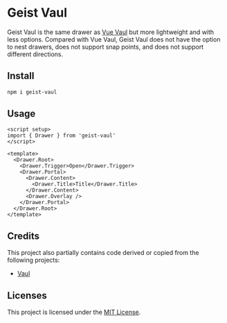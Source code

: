 # Geist Vaul

Geist Vaul is the same drawer as [Vue Vaul](https://www.npmjs.com/package/vue-vaul) but more lightweight and with less options. Compared with Vue Vaul, Geist Vaul does not have the option to nest drawers, does not support snap points, and does not support different directions.

## Install

```bash
npm i geist-vaul
```

## Usage

```vue
<script setup>
import { Drawer } from 'geist-vaul'
</script>

<template>
  <Drawer.Root>
    <Drawer.Trigger>Open</Drawer.Trigger>
    <Drawer.Portal>
      <Drawer.Content>
        <Drawer.Title>Title</Drawer.Title>
      </Drawer.Content>
      <Drawer.Overlay />
    </Drawer.Portal>
  </Drawer.Root>
</template>
```

## Credits

This project also partially contains code derived or copied from the following projects:

- [Vaul](https://github.com/emilkowalski/vaul)

## Licenses

This project is licensed under the [MIT License](LICENSE).